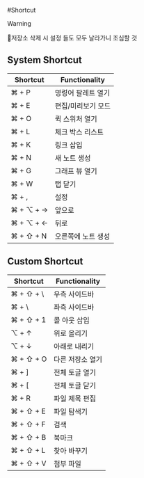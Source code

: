 #Shortcut

> [!Warning]
> 저장소 삭제 시 설정 들도 모두 날라가니 조심할 것 
## System Shortcut

|Shortcut|Functionality|
| -------- | -------------- |
| ⌘ + P    | 명령어 팔레트 열기 |
| ⌘ + E    | 편집/미리보기 모드 |
| ⌘ + O    | 퀵 스위처 열기    |
| ⌘ + L    | 체크 박스 리스트   |
| ⌘ + K    | 링크 삽입        | 
| ⌘ + N    | 새 노트 생성      |
| ⌘ + G    | 그래프 뷰 열기    |
| ⌘ + W    | 탭 닫기          |
| ⌘ + ,    | 설정            |
| ⌘ + ⌥ + →| 앞으로           |
| ⌘ + ⌥ + ←| 뒤로            |
| ⌘ + ⇧ + N| 오른쪽에 노트 생성  |

## Custom Shortcut

| Shortcut   | Functionality    |
| ---------- | ---------------- |
| ⌘ + ⇧ + \\ | 우측 사이드바    |
| ⌘ + \\      | 좌측 사이드바   |
| ⌘ + ⇧ + 1  | 콜 아웃 삽입    |
| ⌥ + ↑      | 위로 올리기     |
| ⌥ + ↓      | 아래로 내리기   |
| ⌘ + ⇧ + O  | 다른 저장소 열기 |
| ⌘ + ]      | 전체 토글 열기  |
| ⌘ + \[      | 전체 토글 닫기  |
| ⌘ + R      | 파일 제목 편집  |
| ⌘ + ⇧ + E  | 파일 탐색기    |
| ⌘ + ⇧ + F  | 검색          |
| ⌘ + ⇧ + B  | 북마크        |
| ⌘ + ⇧ + L  | 찾아 바꾸기     |
| ⌘ + ⇧ + V  | 첨부 파일      |
